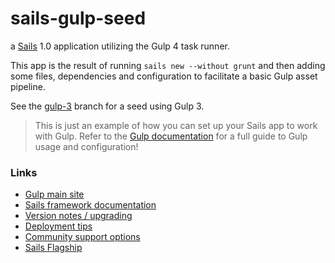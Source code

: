 # sails-gulp-seed

a [Sails](http://sailsjs.com) 1.0 application utilizing the Gulp 4 task runner.

This app is the result of running `sails new --without grunt` and then adding some files, dependencies and configuration to facilitate a basic Gulp asset pipeline.

See the [gulp-3](https://github.com/sailshq/sails-gulp-seed/tree/gulp-3) branch for a seed using Gulp 3.

> This is just an example of how you can set up your Sails app to work with Gulp.  Refer to the [Gulp documentation](https://github.com/gulpjs/gulp/blob/4.0/docs/API.md) for a full guide to Gulp usage and configuration!

### Links

+ [Gulp main site](http://gulpjs.com)
+ [Sails framework documentation](http://sailsjs.com/documentation)
+ [Version notes / upgrading](http://sailsjs.com/documentation/upgrading/to-v-1-0)
+ [Deployment tips](http://sailsjs.com/documentation/concepts/deployment)
+ [Community support options](http://sailsjs.com/support)
+ [Sails Flagship](https://flagship.sailsjs.com)
